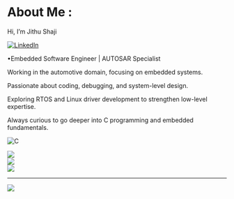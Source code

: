 # About Me :

Hi, I’m Jithu Shaji 

[![LinkedIn](https://img.shields.io/badge/LinkedIn-%230077B5.svg?logo=linkedin&logoColor=white)](https://linkedin.com/in/jithu-shaji0) 

•Embedded Software Engineer | AUTOSAR Specialist 

Working in the automotive domain, focusing on embedded systems.

Passionate about coding, debugging, and system-level design.

Exploring RTOS and Linux driver development to strengthen low-level expertise.

Always curious to go deeper into C programming and embedded fundamentals.



![C](https://img.shields.io/badge/c-%2300599C.svg?style=plastic&logo=c&logoColor=white) 

![](https://github-readme-stats.vercel.app/api?username=Jithu-shaji&theme=dark&hide_border=true&include_all_commits=false&count_private=false)<br/>
![](https://github-readme-streak-stats.herokuapp.com/?user=Jithu-shaji&theme=dark&hide_border=true)<br/>
![](https://github-readme-stats.vercel.app/api/top-langs/?username=Jithu-shaji&theme=dark&hide_border=true&include_all_commits=false&count_private=false&layout=compact)


---
[![](https://visitcount.itsvg.in/api?id=Jithu-shaji&icon=0&color=0)](https://visitcount.itsvg.in)
